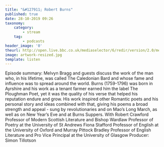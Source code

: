 ```yaml
---
title: "&#127911; Robert Burns"
published: true
date: 28-10-2019 09:26
taxonomy:
    category:
        - stream
    tag:
        - podcasts
header_image: '0'
theurl: http://open.live.bbc.co.uk/mediaselector/6/redir/version/2.0/mediaset/audio-nondrm-download/proto/http/vpid/p07rx7ss.mp3
image: artwork-resized.jpg
template: listen
--- 
```

Episode summary: Melvyn Bragg and guests discuss the work of the man who, in his lifetime, was called The Caledonian Bard and whose fame and influence was to spread around the world. Burns (1759-1796) was born in Ayrshire and his work as a tenant farmer earned him the label The Ploughman Poet, yet it was the quality of his verse that helped his reputation endure and grow. His work inspired other Romantic poets and his personal story and ideas combined with that, giving his poems a broad strength and appeal - sung by revolutionaries and on Mao’s Long March, as well as on New Year’s Eve and at Burns Suppers. With Robert Crawford Professor of Modern Scottish Literature and Bishop Wardlaw Professor of Poetry at the University of St Andrews Fiona Stafford Professor of English at the University of Oxford and Murray Pittock Bradley Professor of English Literature and Pro Vice Principal at the University of Glasgow Producer: Simon Tillotson
